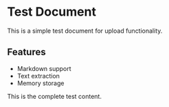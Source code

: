 # Test Document

This is a simple test document for upload functionality.

## Features

- Markdown support
- Text extraction
- Memory storage

This is the complete test content.
